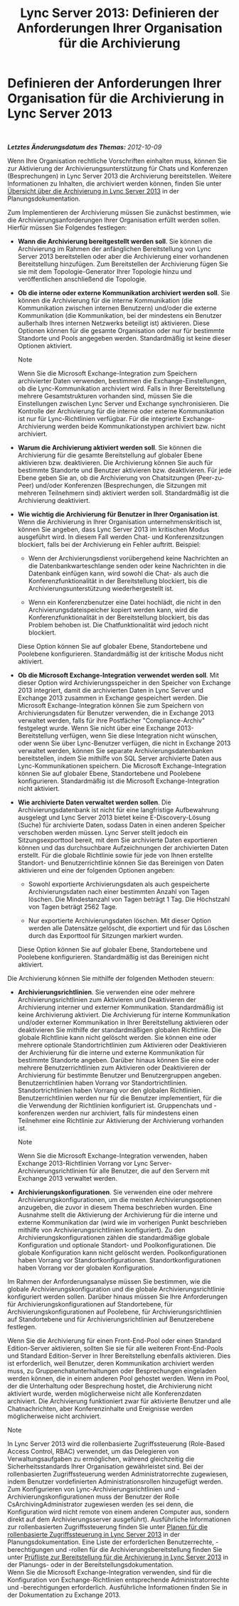 ﻿---
title: 'Lync Server 2013: Definieren der Anforderungen Ihrer Organisation für die Archivierung'
TOCTitle: Definieren der Anforderungen Ihrer Organisation für die Archivierung
ms:assetid: ce0fc0f6-7704-4b80-bf19-a1fa9818fc7a
ms:mtpsurl: https://technet.microsoft.com/de-de/library/JJ205276(v=OCS.15)
ms:contentKeyID: 49295438
ms.date: 05/19/2016
mtps_version: v=OCS.15
ms.translationtype: HT
---

# Definieren der Anforderungen Ihrer Organisation für die Archivierung in Lync Server 2013

 

_**Letztes Änderungsdatum des Themas:** 2012-10-09_

Wenn Ihre Organisation rechtliche Vorschriften einhalten muss, können Sie zur Aktivierung der Archivierungsunterstützung für Chats und Konferenzen (Besprechungen) in Lync Server 2013 die Archivierung bereitstellen. Weitere Informationen zu Inhalten, die archiviert werden können, finden Sie unter [Übersicht über die Archivierung in Lync Server 2013](lync-server-2013-overview-of-archiving.md) in der Planungsdokumentation.

Zum Implementieren der Archivierung müssen Sie zunächst bestimmen, wie die Archivierungsanforderungen Ihrer Organisation erfüllt werden sollen. Hierfür müssen Sie Folgendes festlegen:

  - **Wann die Archivierung bereitgestellt werden soll**. Sie können die Archivierung im Rahmen der anfänglichen Bereitstellung von Lync Server 2013 bereitstellen oder aber die Archivierung einer vorhandenen Bereitstellung hinzufügen. Zum Bereitstellen der Archivierung fügen Sie sie mit dem Topologie-Generator Ihrer Topologie hinzu und veröffentlichen anschließend die Topologie.

  - **Ob die interne oder externe Kommunikation archiviert werden soll**. Sie können die Archivierung für die interne Kommunikation (die Kommunikation zwischen internen Benutzern) und/oder die externe Kommunikation (die Kommunikation, bei der mindestens ein Benutzer außerhalb Ihres internen Netzwerks beteiligt ist) aktivieren. Diese Optionen können für die gesamte Organisation oder nur für bestimmte Standorte und Pools angegeben werden. Standardmäßig ist keine dieser Optionen aktiviert.
    

    > [!NOTE]
    > Wenn Sie die Microsoft Exchange-Integration zum Speichern archivierter Daten verwenden, bestimmen die Exchange-Einstellungen, ob die Lync-Kommunikation archiviert wird. Falls in Ihrer Bereitstellung mehrere Gesamtstrukturen vorhanden sind, müssen Sie die Einstellungen zwischen Lync Server und Exchange synchronisieren. Die Kontrolle der Archivierung für die interne oder externe Kommunikation ist nur für Lync-Richtlinien verfügbar. Für die integrierte Exchange-Archivierung werden beide Kommunikationstypen archiviert bzw. nicht archiviert.



  - **Warum die Archivierung aktiviert werden soll**. Sie können die Archivierung für die gesamte Bereitstellung auf globaler Ebene aktivieren bzw. deaktivieren. Die Archivierung können Sie auch für bestimmte Standorte und Benutzer aktivieren bzw. deaktivieren. Für jede Ebene geben Sie an, ob die Archivierung von Chatsitzungen (Peer-zu-Peer) und/oder Konferenzen (Besprechungen, die Sitzungen mit mehreren Teilnehmern sind) aktiviert werden soll. Standardmäßig ist die Archivierung deaktiviert.

  - **Wie wichtig die Archivierung für Benutzer in Ihrer Organisation ist**. Wenn die Archivierung in Ihrer Organisation unternehmenskritisch ist, können Sie angeben, dass Lync Server 2013 im kritischen Modus ausgeführt wird. In diesem Fall werden Chat- und Konferenzsitzungen blockiert, falls bei der Archivierung ein Fehler auftritt. Beispiel:
    
      - Wenn der Archivierungsdienst vorübergehend keine Nachrichten an die Datenbankwarteschlange senden oder keine Nachrichten in die Datenbank einfügen kann, wird sowohl die Chat- als auch die Konferenzfunktionalität in der Bereitstellung blockiert, bis die Archivierungsunterstützung wiederhergestellt ist.
    
      - Wenn ein Konferenzbenutzer eine Datei hochlädt, die nicht in den Archivierungsdateispeicher kopiert werden kann, wird die Konferenzfunktionalität in der Bereitstellung blockiert, bis das Problem behoben ist. Die Chatfunktionalität wird jedoch nicht blockiert.
    
    Diese Option können Sie auf globaler Ebene, Standortebene und Poolebene konfigurieren. Standardmäßig ist der kritische Modus nicht aktiviert.

  - **Ob die Microsoft Exchange-Integration verwendet werden soll**. Mit dieser Option wird Archivierungsspeicher in den Speicher von Exchange 2013 integriert, damit die archivierten Daten in Lync Server und Exchange 2013 zusammen in Exchange gespeichert werden. Die Microsoft Exchange-Integration können Sie zum Speichern von Archivierungsdaten für Benutzer verwenden, die in Exchange 2013 verwaltet werden, falls für ihre Postfächer "Compliance-Archiv" festgelegt wurde. Wenn Sie nicht über eine Exchange 2013-Bereitstellung verfügen, wenn Sie diese Integration nicht wünschen, oder wenn Sie über Lync-Benutzer verfügen, die nicht in Exchange 2013 verwaltet werden, können Sie separate Archivierungsdatenbanken bereitstellen, indem Sie mithilfe von SQL Server archivierte Daten aus Lync-Kommunikationen speichern. Die Microsoft Exchange-Integration können Sie auf globaler Ebene, Standortebene und Poolebene konfigurieren. Standardmäßig ist die Microsoft Exchange-Integration nicht aktiviert.

  - **Wie archivierte Daten verwaltet werden sollen**. Die Archivierungsdatenbank ist nicht für eine langfristige Aufbewahrung ausgelegt und Lync Server 2013 bietet keine E-Discovery-Lösung (Suche) für archivierte Daten, sodass Daten in einen anderen Speicher verschoben werden müssen. Lync Server stellt jedoch ein Sitzungsexporttool bereit, mit dem Sie archivierte Daten exportieren können und das durchsuchbare Aufzeichnungen der archivierten Daten erstellt. Für die globale Richtlinie sowie für jede von Ihnen erstellte Standort- und Benutzerrichtlinie können Sie das Bereinigen von Daten aktivieren und eine der folgenden Optionen angeben:
    
      - Sowohl exportierte Archivierungsdaten als auch gespeicherte Archivierungsdaten nach einer bestimmten Anzahl von Tagen löschen. Die Mindestanzahl von Tagen beträgt 1 Tag. Die Höchstzahl von Tagen beträgt 2562 Tage.
    
      - Nur exportierte Archivierungsdaten löschen. Mit dieser Option werden alle Datensätze gelöscht, die exportiert und für das Löschen durch das Exporttool für Sitzungen markiert wurden.
    
    Diese Option können Sie auf globaler Ebene, Standortebene und Poolebene konfigurieren. Standardmäßig ist das Bereinigen nicht aktiviert.

Die Archivierung können Sie mithilfe der folgenden Methoden steuern:

  - **Archivierungsrichtlinien**. Sie verwenden eine oder mehrere Archivierungsrichtlinien zum Aktivieren und Deaktivieren der Archivierung interner und externer Kommunikation. Standardmäßig ist keine Archivierung aktiviert. Die Archivierung für interne Kommunikation und/oder externer Kommunikation in Ihrer Bereitstellung aktivieren oder deaktivieren Sie mithilfe der standardmäßigen globalen Richtlinie. Die globale Richtlinie kann nicht gelöscht werden. Sie können eine oder mehrere optionale Standortrichtlinien zum Aktivieren oder Deaktivieren der Archivierung für die interne und externe Kommunikation für bestimmte Standorte angeben. Darüber hinaus können Sie eine oder mehrere Benutzerrichtlinien zum Aktivieren oder Deaktivieren der Archivierung für bestimmte Benutzer und Benutzergruppen angeben. Benutzerrichtlinien haben Vorrang vor Standortrichtlinien. Standortrichtlinien haben Vorrang vor den globalen Richtlinien. Benutzerrichtlinien werden nur für die Benutzer implementiert, für die die Verwendung der Richtlinien konfiguriert ist. Gruppenchats und -konferenzen werden nur archiviert, falls für mindestens einen Teilnehmer eine Richtlinie zur Aktivierung der Archivierung vorhanden ist.
    

    > [!NOTE]
    > Wenn Sie die Microsoft Exchange-Integration verwenden, haben Exchange 2013-Richtlinien Vorrang vor Lync Server-Archivierungsrichtlinien für alle Benutzer, die auf den Servern mit Exchange 2013 verwaltet werden.



  - **Archivierungskonfigurationen**. Sie verwenden eine oder mehrere Archivierungskonfigurationen, um die meisten Archivierungsoptionen anzugeben, die zuvor in diesem Thema beschrieben wurden. Eine Ausnahme stellt die Aktivierung der Archivierung für die interne und externe Kommunikation dar (wird wie im vorherigen Punkt beschrieben mithilfe von Archivierungsrichtlinien konfiguriert). Zu den Archivierungskonfigurationen zählen die standardmäßige globale Konfiguration und optionale Standort- und Poolkonfigurationen. Die globale Konfiguration kann nicht gelöscht werden. Poolkonfigurationen haben Vorrang vor Standortkonfigurationen. Standortkonfigurationen haben Vorrang vor der globalen Konfiguration.

Im Rahmen der Anforderungsanalyse müssen Sie bestimmen, wie die globale Archivierungskonfiguration und die globale Archivierungsrichtlinie konfiguriert werden sollen. Darüber hinaus müssen Sie Ihre Anforderungen für Archivierungskonfigurationen auf Standortebene, für Archivierungskonfigurationen auf Poolebene, für Archivierungsrichtlinien auf Standortebene und für Archivierungsrichtlinien auf Benutzerebene festlegen.

Wenn Sie die Archivierung für einen Front-End-Pool oder einen Standard Edition-Server aktivieren, sollten Sie sie für alle weiteren Front-End-Pools und Standard Edition-Server in Ihrer Bereitstellung ebenfalls aktivieren. Dies ist erforderlich, weil Benutzer, deren Kommunikation archiviert werden muss, zu Gruppenchatunterhaltungen oder Besprechungen eingeladen werden können, die in einem anderen Pool gehostet werden. Wenn im Pool, der die Unterhaltung oder Besprechung hostet, die Archivierung nicht aktiviert wurde, werden möglicherweise nicht alle Konferenzdaten archiviert. Die Archivierung funktioniert zwar für aktivierte Benutzer und alle Chatnachrichten, aber Konferenzinhalte und Ereignisse werden möglicherweise nicht archiviert.


> [!NOTE]
> In Lync Server 2013&nbsp;wird die rollenbasierte Zugriffssteuerung (Role-Based Access Control, RBAC) verwendet, um das Delegieren von Verwaltungsaufgaben zu ermöglichen, während gleichzeitig die Sicherheitsstandards Ihrer Organisation gewährleistet sind. Bei der rollenbasierten Zugriffssteuerung werden Administratorrechte zugewiesen, indem Benutzer vordefinierten Administrationsrollen hinzugefügt werden. Zum Konfigurieren von Lync-Archivierungsrichtlinien und -Archivierungskonfigurationen muss der Benutzer der Rolle CsArchivingAdministrator zugewiesen werden (es sei denn, die Konfiguration wird nicht remote von einem anderen Computer aus, sondern direkt auf dem Archivierungsserver ausgeführt). Ausführliche Informationen zur rollenbasierten Zugriffssteuerung finden Sie unter <A href="lync-server-2013-planning-for-role-based-access-control.md">Planen für die rollenbasierte Zugriffssteuerung in Lync Server 2013</A> in der Planungsdokumentation. Eine Liste der erforderlichen Benutzerrechte, -berechtigungen und -rollen für die Archivierungsbereitstellung finden Sie unter <A href="lync-server-2013-deployment-checklist-for-archiving.md">Prüfliste zur Bereitstellung für die Archivierung in Lync Server 2013</A> in der Planungs- oder in der Bereitstellungsdokumentation.<BR>Wenn Sie die Microsoft Exchange-Integration verwenden, sind für die Konfiguration von Exchange-Richtlinien entsprechende Administratorrechte und -berechtigungen erforderlich. Ausführliche Informationen finden Sie in der Dokumentation zu Exchange 2013.



